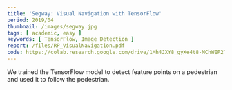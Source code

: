 ```yaml
---
title: 'Segway: Visual Navigation with TensorFlow'
period: 2019/04
thumbnail: /images/segway.jpg
tags: [ academic, easy ]
keywords: [ TensorFlow, Image Detection ]
report: /files/RP_VisualNavigation.pdf
code: https://colab.research.google.com/drive/1Mh4JXY8_gyXe4t8-MChWEP2TDDnTraO1?usp=sharing
---
```


We trained the TensorFlow model to detect feature points on a pedestrian and used it to follow the pedestrian.

<!--more-->
